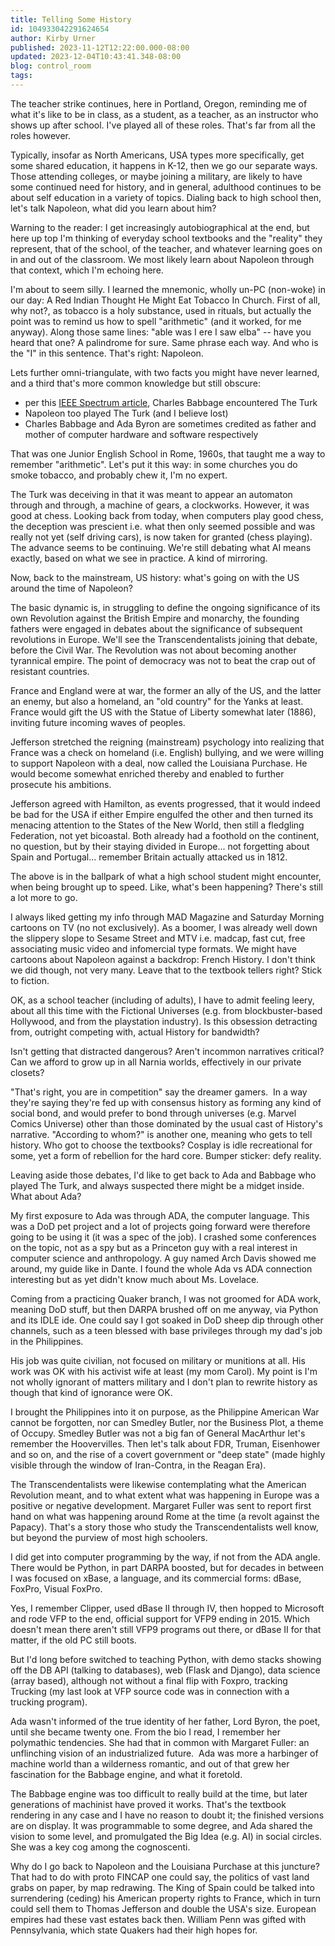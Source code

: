 ```yaml
---
title: Telling Some History
id: 104933042291624654
author: Kirby Urner
published: 2023-11-12T12:22:00.000-08:00
updated: 2023-12-04T10:43:41.348-08:00
blog: control_room
tags: 
---
```


The teacher strike continues, here in Portland, Oregon, reminding me of what it's like to be in class, as a student, as a teacher, as an instructor who shows up after school. I've played all of these roles. That's far from all the roles however.

Typically, insofar as North Americans, USA types more specifically, get some shared education, it happens in K-12, then we go our separate ways. Those attending colleges, or maybe joining a military, are likely to have some continued need for history, and in general, adulthood continues to be about self education in a variety of topics. Dialing back to high school then, let's talk Napoleon, what did you learn about him?

Warning to the reader: I get increasingly autobiographical at the end, but here up top I'm thinking of everyday school textbooks and the "reality" they represent, that of the school, of the teacher, and whatever learning goes on in and out of the classroom. We most likely learn about Napoleon through that context, which I'm echoing here.

I'm about to seem silly. I learned the mnemonic, wholly un-PC (non-woke) in our day: A Red Indian Thought He Might Eat Tobacco In Church. First of all, why not?, as tobacco is a holy substance, used in rituals, but actually the point was to remind us how to spell "arithmetic" (and it worked, for me anyway). Along those same lines: "able was I ere I saw elba" -- have you heard that one? A palindrome for sure. Same phrase each way. And who is the "I" in this sentence. That's right: Napoleon.

Lets further omni-triangulate, with two facts you might have never learned, and a third that's more common knowledge but still obscure:

- per this [IEEE Spectrum article](https://spectrum.ieee.org/untold-history-of-ai-charles-babbage-and-the-turk), Charles Babbage encountered The Turk
- Napoleon too played The Turk (and I believe lost)
- Charles Babbage and Ada Byron are sometimes credited as father and mother of computer hardware and software respectively

That was one Junior English School in Rome, 1960s, that taught me a way to remember "arithmetic". Let's put it this way: in some churches you do smoke tobacco, and probably chew it, I'm no expert.

The Turk was deceiving in that it was meant to appear an automaton through and through, a machine of gears, a clockworks. However, it was good at chess. Looking back from today, when computers play good chess, the deception was prescient i.e. what then only seemed possible and was really not yet (self driving cars), is now taken for granted (chess playing). The advance seems to be continuing. We're still debating what AI means exactly, based on what we see in practice. A kind of mirroring.

Now, back to the mainstream, US history: what's going on with the US around the time of Napoleon?

The basic dynamic is, in struggling to define the ongoing significance of its own Revolution against the British Empire and monarchy, the founding fathers were engaged in debates about the significance of subsequent revolutions in Europe. We'll see the Transcendentalists joining that debate, before the Civil War. The Revolution was not about becoming another tyrannical empire. The point of democracy was not to beat the crap out of resistant countries.

France and England were at war, the former an ally of the US, and the latter an enemy, but also a homeland, an "old country" for the Yanks at least. France would gift the US with the Statue of Liberty somewhat later (1886), inviting future incoming waves of peoples. 

Jefferson stretched the reigning (mainstream) psychology into realizing that France was a check on homeland (i.e. English) bullying, and we were willing to support Napoleon with a deal, now called the Louisiana Purchase. He would become somewhat enriched thereby and enabled to further prosecute his ambitions.

Jefferson agreed with Hamilton, as events progressed, that it would indeed be bad for the USA if either Empire engulfed the other and then turned its menacing attention to the States of the New World, then still a fledgling Federation, not yet bicoastal. Both already had a foothold on the continent, no question, but by their staying divided in Europe... not forgetting about Spain and Portugal... remember Britain actually attacked us in 1812.

The above is in the ballpark of what a high school student might encounter, when being brought up to speed. Like, what's been happening? There's still a lot more to go.

I always liked getting my info through MAD Magazine and Saturday Morning cartoons on TV (no not exclusively). As a boomer, I was already well down the slippery slope to Sesame Street and MTV i.e. madcap, fast cut, free associating music video and infomercial type formats. We might have cartoons about Napoleon against a backdrop: French History. I don't think we did though, not very many. Leave that to the textbook tellers right? Stick to fiction.

OK, as a school teacher (including of adults), I have to admit feeling leery, about all this time with the Fictional Universes (e.g. from blockbuster-based Hollywood, and from the playstation industry). Is this obsession detracting from, outright competing with, actual History for bandwidth? 

Isn't getting that distracted dangerous? Aren't incommon narratives critical? Can we afford to grow up in all Narnia worlds, effectively in our private closets?

"That's right, you are in competition" say the dreamer gamers.  In a way they're saying they're fed up with consensus history as forming any kind of social bond, and would prefer to bond through universes (e.g. Marvel Comics Universe) other than those dominated by the usual cast of History's narrative. "According to whom?" is another one, meaning who gets to tell history. Who got to choose the textbooks? Cosplay is idle recreational for some, yet a form of rebellion for the hard core. Bumper sticker: defy reality.

Leaving aside those debates, I'd like to get back to Ada and Babbage who played The Turk, and always suspected there might be a midget inside. What about Ada? 

My first exposure to Ada was through ADA, the computer language. This was a DoD pet project and a lot of projects going forward were therefore going to be using it (it was a spec of the job). I crashed some conferences on the topic, not as a spy but as a Princeton guy with a real interest in computer science and anthropology. A guy named Arch Davis showed me around, my guide like in Dante. I found the whole Ada vs ADA connection interesting but as yet didn't know much about Ms. Lovelace.

Coming from a practicing Quaker branch, I was not groomed for ADA work, meaning DoD stuff, but then DARPA brushed off on me anyway, via Python and its IDLE ide. One could say I got soaked in DoD sheep dip through other channels, such as a teen blessed with base privileges through my dad's job in the Philippines. 

His job was quite civilian, not focused on military or munitions at all. His work was OK with his activist wife at least (my mom Carol). My point is I'm not wholly ignorant of matters military and I don't plan to rewrite history as though that kind of ignorance were OK.

I brought the Philippines into it on purpose, as the Philippine American War cannot be forgotten, nor can Smedley Butler, nor the Business Plot, a theme of Occupy. Smedley Butler was not a big fan of General MacArthur let's remember the Hoovervilles. Then let's talk about FDR, Truman, Eisenhower and so on, and the rise of a covert government or "deep state" (made highly visible through the window of Iran-Contra, in the Reagan Era).

The Transcendentalists were likewise contemplating what the American Revolution meant, and to what extent what was happening in Europe was a positive or negative development. Margaret Fuller was sent to report first hand on what was happening around Rome at the time (a revolt against the Papacy). That's a story those who study the Transcendentalists well know, but beyond the purview of most high schoolers.

I did get into computer programming by the way, if not from the ADA angle. There would be Python, in part DARPA boosted, but for decades in between I was focused on xBase, a language, and its commercial forms: dBase, FoxPro, Visual FoxPro. 

Yes, I remember Clipper, used dBase II through IV, then hopped to Microsoft and rode VFP to the end, official support for VFP9 ending in 2015. Which doesn't mean there aren't still VFP9 programs out there, or dBase II for that matter, if the old PC still boots. 

But I'd long before switched to teaching Python, with demo stacks showing off the DB API (talking to databases), web (Flask and Django), data science (array based), although not without a final flip with Foxpro, tracking Trucking (my last look at VFP source code was in connection with a trucking program).

Ada wasn't informed of the true identity of her father, Lord Byron, the poet, until she became twenty one. From the bio I read, I remember her polymathic tendencies. She had that in common with Margaret Fuller: an unflinching vision of an industrialized future.  Ada was more a harbinger of machine world than a wilderness romantic, and out of that grew her fascination for the Babbage engine, and what it foretold.

The Babbage engine was too difficult to really build at the time, but later generations of machinist have proved it works. That's the textbook rendering in any case and I have no reason to doubt it; the finished versions are on display. It was programmable to some degree, and Ada shared the vision to some level, and promulgated the Big Idea (e.g. AI) in social circles. She was a key cog among the cognoscenti.

Why do I go back to Napoleon and the Louisiana Purchase at this juncture? That had to do with proto FINCAP one could say, the politics of vast land grabs on paper, by map redrawing. The King of Spain could be talked into surrendering (ceding) his American property rights to France, which in turn could sell them to Thomas Jefferson and double the USA's size. European empires had these vast estates back then. William Penn was gifted with Pennsylvania, which state Quakers had their high hopes for.